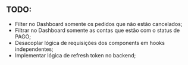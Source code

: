 ## TODO:

- Filter no Dashboard somente os pedidos que não estão cancelados;
- Filtrar no Dashboard somente as contas que estão com o status de PAGO;
- Desacoplar lógica de requisições dos components em hooks independentes;
- Implementar lógica de refresh token no backend;
